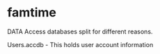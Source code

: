 # famtime

DATA
Access databases split for different reasons.

Users.accdb - This holds user account information

